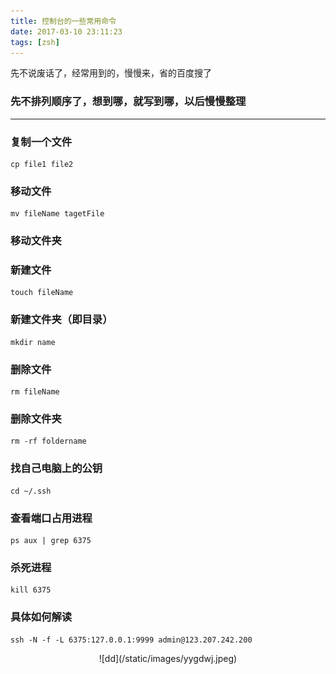 ```yaml
---
title: 控制台的一些常用命令
date: 2017-03-10 23:11:23
tags: [zsh]
---
```

先不说废话了，经常用到的，慢慢来，省的百度搜了<!-- more -->
### 先不排列顺序了，想到哪，就写到哪，以后慢慢整理
***
### 复制一个文件
```
cp file1 file2
```
### 移动文件
```
mv fileName tagetFile
```
### 移动文件夹

### 新建文件
```
touch fileName
```
### 新建文件夹（即目录）
```
mkdir name
```
### 删除文件
```
rm fileName
```
### 删除文件夹
```
rm -rf foldername
```

### 找自己电脑上的公钥
```
cd ~/.ssh
```
### 查看端口占用进程
```
ps aux | grep 6375
```

### 杀死进程
```
kill 6375
```

### 具体如何解读
```
ssh -N -f -L 6375:127.0.0.1:9999 admin@123.207.242.200
```
<center>![dd](/static/images/yygdwj.jpeg)</center>

